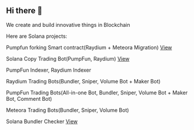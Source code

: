## Hi there 👋

<!--

**Here are some ideas to get you started:**

🙋‍♀️ A short introduction - what is your organization all about?
🌈 Contribution guidelines - how can the community get involved?
👩‍💻 Useful resources - where can the community find your docs? Is there anything else the community should know?
🍿 Fun facts - what does your team eat for breakfast?
🧙 Remember, you can do mighty things with the power of [Markdown](https://docs.github.com/github/writing-on-github/getting-started-with-writing-and-formatting-on-github/basic-writing-and-formatting-syntax)
-->

We create and build innovative things in Blockchain

Here are Solana projects:

Pumpfun forking Smart contract(Raydium + Meteora Migration) [View](https://github.com/NexusSoluOrg/pumpfun-fork-smart-contract)

Solana Copy Trading Bot(PumpFun, Raydium) [View](https://github.com/NexusSoluOrg/solana-copy-trading-bot)

PumpFun Indexer, Raydium Indexer

Raydium Trading Bots(Bundler, Sniper, Volume Bot + Maker Bot)

PumpFun Trading Bots(All-in-one Bot, Bundler, Sniper, Volume Bot + Maker Bot, Comment Bot)

Meteora Trading Bots(Bundler, Sniper, Volume Bot)

Solana Bundler Checker [View](https://github.com/NexusSoluOrg/solana-bundler-checker)
